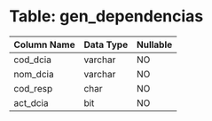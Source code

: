 # Table: gen_dependencias

| Column Name | Data Type | Nullable |
|-------------|-----------|----------|
| cod_dcia | varchar | NO |
| nom_dcia | varchar | NO |
| cod_resp | char | NO |
| act_dcia | bit | NO |
